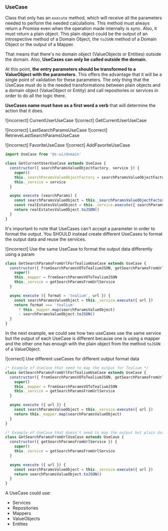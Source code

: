 ### UseCase

Class that only has an `execute` method, which will receive all the parameters needed to perform the needed calculations. This method must always return a Promise even when the operation made internally is sync. Also, it must return a plain object. This plain object could be the output of an introspective method of a Domain Object, the `toJSON` method of a Domain Object or the output of a Mapper.

That means that there's no domain object (ValueObjects or Entities) outside the domain. Also, **UseCases can only be called outside the domain.**

At this point, **the entry parameters should be transformed to a ValueObject with the parameters.** This offers the advantage that it will be a single point of validation for these parameters. The only thing that the UseCase must do is the needed transformations between plain objects and a domain object (ValueObject or Entity) and call repositories or services in order to do all the logic there.

**UseCases name must have as a first word a verb** that will determine the action that it does.

![incorrect] CurrentUserUseCase
![correct] GetCurrentUserUseCase

![incorrect] LastSearchParamsUseCase
![correct] RetrieveLastSearchParamsUseCase

![incorrect] FavoriteUseCase
![correct] AddFavoriteUseCase

```javascript
import UseCase from '@s-ui/domain'

class GetCurrentUserUseCase extends UseCase {
  constructor({ searchParamsValueObjectFactory, service }) {
    super()
    this._searchParamsValueObjectFactory = searchParamsValueObjectFactory
    this._service = service
  }

  async execute (searchParams) {
    const searchParamsValueObject = this._searchParamsValueObjectFactory(searchParams))
    const realEstatesValueObject = this._service.execute({ searchParamsValueObject })
    return realEstatesValueObject.toJSON()
  }
}
```

It's important to note that UseCases can't accept a parameter in order to format the output. You SHOULD instead create different UseCases to format the output data and reuse the services.

![incorrect] Use the same UseCase to format the output data differently using a param
```javascript
class GetSearchParamsFromUrlForTealiumUseCase extends UseCase {
  constructor({ fromSearchParamsVOToTealiumJSON, getSearchParamsFromUrlService }) {
    super()
    this._mapper = fromSearchParamsVOToTealiumJSON
    this._service = getSearchParamsFromUrlService
  }

  async execute ({ format = 'tealium', url }) {
    const searchParamsValueObject = this._service.execute({ url })
    return format === 'tealium'
      ? this._mapper.map(searchParamsValueObject)
      : searchParamsValueObject.toJSON()
  }
}
```

In the next example, we could see how two useCases use the same service but the output of each UseCase is different because one is using a mapper and the other one has enough with the plain object from the method `toJSON` of a ValueObject.

![correct] Use different useCases for different output format data
```javascript
/* Example of UseCase that need to map the output for Tealium */
class GetSearchParamsFromUrlForTealiumUseCase extends UseCase {
  constructor({ fromSearchParamsVOToTealiumJSON, getSearchParamsFromUrlService }) {
    super()
    this._mapper = fromSearchParamsVOToTealiumJSON
    this._service = getSearchParamsFromUrlService
  }

  async execute ({ url }) {
    const searchParamsValueObject = this._service.execute({ url })
    return this._mapper.map(searchParamsValueObject)
  }
}

/* Example of UseCase that doesn't need to map the output but plain data is enough */
class GetSearchParamsFromUrlUseCase extends UseCase {
  constructor({ getSearchParamsFromUrlService }) {
    super()
    this._service = getSearchParamsFromUrlService
  }

  async execute ({ url }) {
    const searchParamsValueObject = this._service.execute({ url })
    return searchParamsValueObject.toJSON()
  }
}
```

A UseCase could use:

* Services
* Repositories
* Mappers
* ValueObjects
* Entities
